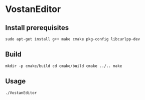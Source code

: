 # VostanEditor
## Install prerequisites
`sudo apt-get install g++ make cmake pkg-config libcurlpp-dev`

## Build
`
mkdir -p cmake/build
cd cmake/build
cmake ../..
make
`

## Usage
`
./VostanEditor
`
